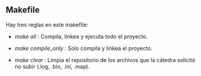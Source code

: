 ## Makefile

Hay tres reglas en este makefile:

* _make all_ : Compila, linkea y ejecuta todo el proyecto.

* _make compile_only_ : Solo compila y linkea el proyecto.

* _make clear_ : Limpia el repositorio de los archivos que la cátedra solicitó no subir (.log, .bin, .ini, .map).

